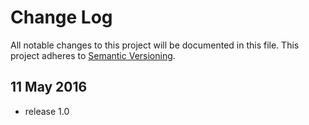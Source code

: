 # Change Log
All notable changes to this project will be documented in this file.
This project adheres to [Semantic Versioning](http://semver.org/).


## 11 May 2016
- release 1.0
